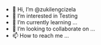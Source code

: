 - 👋 Hi, I’m @zukilengcizela
- 👀 I’m interested in Testing
- 🌱 I’m currently learning ...
- 💞️ I’m looking to collaborate on ...
- 📫 How to reach me ...

<!---
zukilengcizela/zukilengcizela is a ✨ special ✨ repository because its `README.md` (this file) appears on your GitHub profile.
You can click the Preview link to take a look at your changes.
--->
